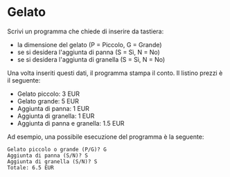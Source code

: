 # Gelato

Scrivi un programma che chiede di inserire da tastiera:
* la dimensione del gelato (P = Piccolo, G = Grande)
* se si desidera l'aggiunta di panna (S = Sì, N = No)
* se si desidera l'aggiunta di granella (S = Sì, N = No)

Una volta inseriti questi dati, il programma stampa il conto. 
Il listino prezzi è il seguente:
* Gelato piccolo: 3 EUR
* Gelato grande: 5 EUR
* Aggiunta di panna: 1 EUR 
* Aggiunta di granella: 1 EUR
* Aggiunta di panna e granella: 1.5 EUR

Ad esempio, una possibile esecuzione del programma è la seguente:
```
Gelato piccolo o grande (P/G)? G
Aggiunta di panna (S/N)? S
Aggiunta di granella (S/N)? S
Totale: 6.5 EUR
```
